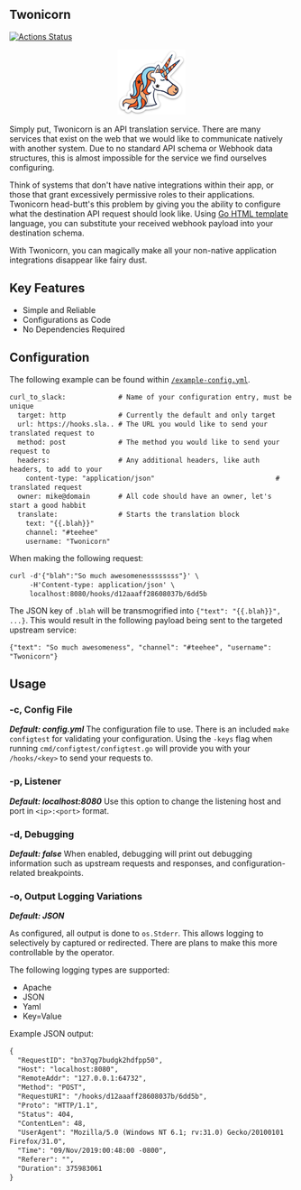 Twonicorn
-----------
[![Actions Status](https://github.com/mikemackintosh/twonicorn/workflows/Test/badge.svg)](https://github.com/mikemackintosh/twonicorn/actions)

<p align="center">
  <img width="120px" src="https://github.com/mikemackintosh/twonicorn/raw/master/_docs/logo.png">
</p>

Simply put, Twonicorn is an API translation service. There are many services that exist on the web that we would like to communicate natively with another system. Due to no standard API schema or Webhook data structures, this is almost impossible for the service we find ourselves configuring.

Think of systems that don't have native integrations within their app, or those that grant excessively permissive roles to their applications. Twonicorn head-butt's this problem by giving you the ability to configure what the destination API request should look like. Using [Go HTML template](https://golang.org/pkg/html/template/) language, you can substitute your received webhook payload into your destination schema. 

With Twonicorn, you can magically make all your non-native application integrations disappear like fairy dust. 

## Key Features
- Simple and Reliable
- Configurations as Code
- No Dependencies Required

## Configuration
The following example can be found within [`/example-config.yml`](/example-config.yml).

```
curl_to_slack:             # Name of your configuration entry, must be unique
  target: http             # Currently the default and only target
  url: https://hooks.sla.. # The URL you would like to send your translated request to
  method: post             # The method you would like to send your request to
  headers:                 # Any additional headers, like auth headers, to add to your
    content-type: "application/json"                              # translated request
  owner: mike@domain       # All code should have an owner, let's start a good habbit
  translate:               # Starts the translation block
    text: "{{.blah}}"
    channel: "#teehee"
    username: "Twonicorn"
```

When making the following request:

```
curl -d'{"blah":"So much awesomenessssssss"}' \
     -H'Content-type: application/json' \
     localhost:8080/hooks/d12aaaff28608037b/6dd5b
```

The JSON key of `.blah` will be transmogrified into `{"text": "{{.blah}}", ...}`. This would result in the following payload being sent to the targeted upstream service:

```
{"text": "So much awesomeness", "channel": "#teehee", "username": "Twonicorn"}
```

## Usage

### -c, Config File
***Default: config.yml***
The configuration file to use. There is an included `make configtest` for validating your configuration. Using the `-keys` flag when running `cmd/configtest/configtest.go` will provide you with your `/hooks/<key>` to send your requests to.

### -p, Listener
***Default: localhost:8080***
Use this option to change the listening host and port in `<ip>:<port>` format.

### -d, Debugging
***Default: false***
When enabled, debugging will print out debugging information such as upstream requests and responses, and configuration-related breakpoints. 

### -o, Output Logging Variations
***Default: JSON***

As configured, all output is done to `os.Stderr`. This allows logging to selectively by captured or redirected. There are plans to make this more controllable by the operator. 

The following logging types are supported:
  - Apache
  - JSON
  - Yaml
  - Key=Value
  
Example JSON output:

```
{
  "RequestID": "bn37qg7budgk2hdfpp50",
  "Host": "localhost:8080",
  "RemoteAddr": "127.0.0.1:64732",
  "Method": "POST",
  "RequestURI": "/hooks/d12aaaff28608037b/6dd5b",
  "Proto": "HTTP/1.1",
  "Status": 404,
  "ContentLen": 48,
  "UserAgent": "Mozilla/5.0 (Windows NT 6.1; rv:31.0) Gecko/20100101 Firefox/31.0",
  "Time": "09/Nov/2019:00:48:00 -0800",
  "Referer": "",
  "Duration": 375983061
}
```
